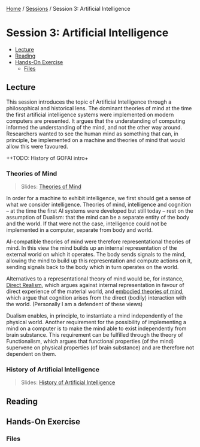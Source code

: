 [Home](../../README.md) / [Sessions](../README.md) / Session 3: Artificial Intelligence

# Session 3: Artificial Intelligence


* [Lecture](#lecture)
* [Reading](#reading)
* [Hands-On Exercise](#hands-on-exercise)
	* [Files](#files)

## Lecture

This session introduces the topic of Artificial Intelligence through a philosophical and historical lens. The dominant theories of mind at the time the first artificial intelligence systems were implemented on modern computers are presented. It argues that the understanding of computing informed the understanding of the mind, and not the other way around. Researchers wanted to see the human mind as something that can, in principle, be implemented on a machine and theories of mind that would allow this were favoured.

++TODO: History of GOFAI intro+

### Theories of Mind

> Slides: [Theories of Mind](lecture/slides_theories_of_mind.md)

In order for a machine to exhibit intelligence, we first should get a sense of what we consider intelligence. Theories of mind, intelligence and cognition – at the time the first AI systems were developed but still today – rest on the assumption of Dualism: that the mind can be a separate entity of the body and the world. If that were not the case, intelligence could not be implemented in a computer, separate from body and world.

AI-compatible theories of mind were therefore representational theories of mind. In this view the mind builds up an internal representation of the external world on which it operates. The body sends signals to the mind, allowing the mind to build up this representation and compute actions on it, sending signals back to the body which in turn operates on the world.

Alternatives to a representational theory of mind would be, for instance, [Direct Realism](https://en.wikipedia.org/wiki/Na%C3%AFve_realism), which argues against internal representation in favour of direct experience of the material world, and [embodied theories of mind](https://en.wikipedia.org/wiki/Embodied_cognition), which argue that cognition arises from the direct (bodily) interaction with the world. (Personally I am a defendent of these views)

Dualism enables, in principle, to instantiate a mind independently of the physical world. Another requirement for the possibility of implementing a mind on a computer is to make the mind able to exist independently from brain substance. This requirement can be fulfilled through the theory of Functionalism, which argues that functional properties (of the mind) supervene on physical properties (of brain substance) and are therefore not dependent on them.


### History of Artificial Intelligence

> Slides: [History of Artificial Intelligence](lecture/slides_history_of_artificial_intelligence.md)

## Reading

## Hands-On Exercise

### Files
